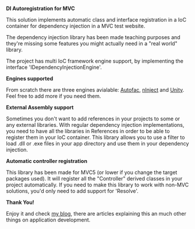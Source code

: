 **DI Autoregistration for MVC**

This solution implements automatic class and interface registration in a IoC container for dependency injection in a MVC test website.

The dependency injection library has been made teaching purposes and they're missing some features you might actually need in a "real world" library.

The project has multi IoC framework engine support, by implementing the interface 'IDependencyInjectionEngine'.

**Engines supported**

From scratch there are three engines avialable: [Autofac](http://autofac.org), [nInject](http://www.ninject.org/) and [Unity](https://unity.codeplex.com/). Feel free to add more if you need them.

**External Assembly support**

Sometimes you don't want to add references in your projects to some or any external libraries. With regular       dependency injection implementations, you need to have all the libraries in References in order to be able to register them in your IoC container. This library allows you to use a filter to load .dll or .exe files in your        app directory and use them in your dependency injection.

**Automatic controller registration**

This library has been made for MVC5 (or lower if you change the target packages used). It will register all the "Controller" derived classes in your project automatically. If you need to make this library to work with non-MVC solutions, you'd only need to add support for 'Resolve'.

**Thank You!**

Enjoy it and check [my blog](http://joanvilarino.info), there are articles explaining this an much other things on application development.